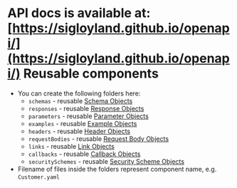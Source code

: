 API docs is available at: [https://sigloyland.github.io/openapi/](https://sigloyland.github.io/openapi/)
Reusable components
===========

* You can create the following folders here:
  - `schemas` - reusable [Schema Objects](https://github.com/OAI/OpenAPI-Specification/blob/master/versions/3.1.0.md#schemaObject)
  - `responses` - reusable [Response Objects](https://github.com/OAI/OpenAPI-Specification/blob/master/versions/3.1.0.md#responseObject)
  - `parameters` - reusable [Parameter Objects](https://github.com/OAI/OpenAPI-Specification/blob/master/versions/3.1.0.md#parameterObject)
  - `examples` - reusable [Example Objects](https://github.com/OAI/OpenAPI-Specification/blob/master/versions/3.1.0.md#exampleObject)
  - `headers` - reusable [Header Objects](https://github.com/OAI/OpenAPI-Specification/blob/master/versions/3.1.0.md#headerObject)
  - `requestBodies` - reusable [Request Body Objects](https://github.com/OAI/OpenAPI-Specification/blob/master/versions/3.1.0.md#requestBodyObject)
  - `links` - reusable [Link Objects](https://github.com/OAI/OpenAPI-Specification/blob/master/versions/3.1.0.md#linkObject)
  - `callbacks` - reusable [Callback Objects](https://github.com/OAI/OpenAPI-Specification/blob/master/versions/3.1.0.md#callbackObject)
  - `securitySchemes` - reusable [Security Scheme Objects](https://github.com/OAI/OpenAPI-Specification/blob/master/versions/3.1.0.md#securitySchemeObject)
* Filename of files inside the folders represent component name, e.g. `Customer.yaml`
